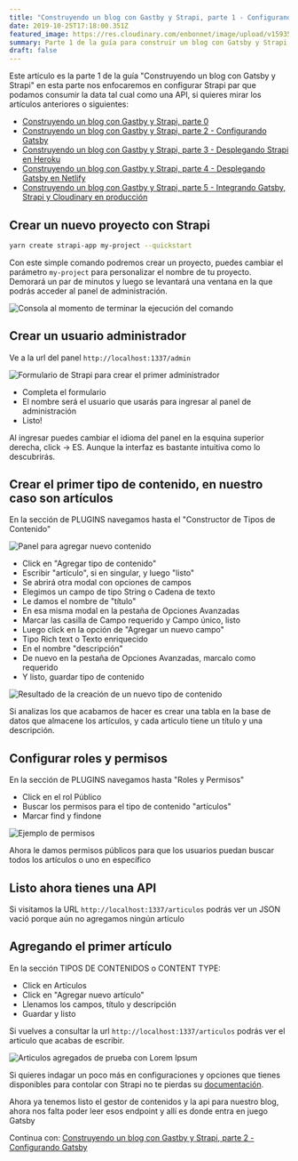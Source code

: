 ```yaml
---
title: "Construyendo un blog con Gastby y Strapi, parte 1 - Configurando Strapi"
date: 2019-10-25T17:18:00.351Z
featured_image: https://res.cloudinary.com/enbonnet/image/upload/v1593532011/xtguzkwvxel6z7oumffm.jpg
summary: Parte 1 de la guía para construir un blog con Gatsby y Strapi, enfocado en la configuración de Strapi para poder consumir los artículos como una API.
draft: false
---
```

Este artículo es la parte 1 de la guía "Construyendo un blog con Gatsby y Strapi" en esta parte nos enfocaremos en configurar Strapi par que podamos consumir la data tal cual como una API, si quieres mirar los artículos anteriores o siguientes:
 
- [Construyendo un blog con Gastby y Strapi, parte 0](https://enbonnet.me/article/5/construyendo-un-blog-con-gatsby-y-strapi)
- [Construyendo un blog con Gastby y Strapi, parte 2 - Configurando Gatsby](https://enbonnet.me/article/40/construyendo-un-blog-con-gastby-y-strapi-parte-2-configurando-gatsby)
- [Construyendo un blog con Gastby y Strapi, parte 3 - Desplegando Strapi en Heroku](https://enbonnet.me/article/41/construyendo-un-blog-con-gastby-y-strapi-parte-3-desplegando-strapi-en-heroku)
- [Construyendo un blog con Gastby y Strapi, parte 4 - Desplegando Gatsby en Netlify](https://enbonnet.me/article/42/construyendo-un-blog-con-gastby-y-strapi-parte-4-desplegando-gatsby-en-netlify)
- [Construyendo un blog con Gastby y Strapi, parte 5 - Integrando Gatsby, Strapi y Cloudinary en producción](https://enbonnet.me/article/43/construyendo-un-blog-con-gastby-y-strapi-parte-5-integrando-gatsby-strapi-y-cloudinary-en-produccion)
 
## Crear un nuevo proyecto con Strapi
 
```bash
yarn create strapi-app my-project --quickstart
```
 
Con este simple comando podremos crear un proyecto, puedes cambiar el parámetro `my-project` para personalizar el nombre de tu proyecto. Demorará un par de minutos y luego se levantará una ventana en la que podrás acceder al panel de administración.

![Consola al momento de terminar la ejecución del comando](https://res.cloudinary.com/enbonnet/image/upload/v1572048062/m9hxjoyqtr8uzo2pd1w7.png)
 
## Crear un usuario administrador
 
Ve a la url del panel `http://localhost:1337/admin`

![Formulario de Strapi para crear el primer administrador](https://res.cloudinary.com/enbonnet/image/upload/v1572048062/th9nxgq3msn8jgh5s2yp.png)
 
- Completa el formulario
- El nombre será el usuario que usarás para ingresar al panel de administración
- Listo!
 
Al ingresar puedes cambiar el idioma del panel en la esquina superior derecha, click -> ES. Aunque la interfaz es bastante intuitiva como lo descubrirás.
 
## Crear el primer tipo de contenido, en nuestro caso son artículos
 
En la sección de PLUGINS navegamos hasta el "Constructor de Tipos de Contenido"

![Panel para agregar nuevo contenido](https://res.cloudinary.com/enbonnet/image/upload/v1572048401/u3zw06c98oe5gkcsznnx.png)
 
- Click en "Agregar tipo de contenido"
- Escribir "artículo", si en singular, y luego "listo"
- Se abrirá otra modal con opciones de campos
- Elegimos un campo de tipo String o Cadena de texto
- Le damos el nombre de "título"
- En esa misma modal en la pestaña de Opciones Avanzadas
- Marcar las casilla de Campo requerido y Campo único, listo
- Luego click en la opción de "Agregar un nuevo campo"
- Tipo Rich text o Texto enriquecido
- En el nombre "descripción"
- De nuevo en la pestaña de Opciones Avanzadas, marcalo como requerido
- Y listo, guardar tipo de contenido
 
![Resultado de la creación de un nuevo tipo de contenido](https://res.cloudinary.com/enbonnet/image/upload/v1572048401/xtfnjnjt4gyhpmz4l1ab.png)

Si analizas los que acabamos de hacer es crear una tabla en la base de datos que almacene los artículos, y cada articulo tiene un título y una descripción.
 
## Configurar roles y permisos
 
En la sección de PLUGINS navegamos hasta "Roles y Permisos"
 
- Click en el rol Público
- Buscar los permisos para el tipo de contenido "artículos"
- Marcar find y findone

![Ejemplo de permisos](https://res.cloudinary.com/enbonnet/image/upload/v1572048687/jcrsvbtyvndeyx0q3yqo.png)
 
Ahora le damos permisos públicos para que los usuarios puedan buscar todos los artículos o uno en específico
 
## Listo ahora tienes una API
 
Si visitamos la URL `http://localhost:1337/articulos` podrás ver un JSON vació porque aún no agregamos ningún artículo
 
## Agregando el primer artículo
 
En la sección TIPOS DE CONTENIDOS o CONTENT TYPE:
 
- Click en Artículos
- Click en "Agregar nuevo artículo"
- Llenamos los campos, título y descripción
- Guardar y listo
 
Si vuelves a consultar la url `http://localhost:1337/articulos` podrás ver el articulo que acabas de escribir.

![Articulos agregados de prueba con Lorem Ipsum](https://res.cloudinary.com/enbonnet/image/upload/v1572048687/h1jzqps9ka9ofhenzp6u.png)
 
Si quieres indagar un poco más en configuraciones y opciones que tienes disponibles para contolar con Strapi no te pierdas su [documentación](https://strapi.io/documentation/3.0.0-beta.x/getting-started/quick-start.html#_1-install-strapi-and-create-a-new-project).
 
Ahora ya tenemos listo el gestor de contenidos y la api para nuestro blog, ahora nos falta poder leer esos endpoint y allí es donde entra en juego Gatsby
 
Continua con: [Construyendo un blog con Gastby y Strapi, parte 2 - Configurando Gatsby](https://enbonnet.me/article/40/construyendo-un-blog-con-gastby-y-strapi-parte-2-configurando-gatsby)
